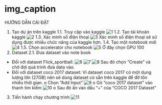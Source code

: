 # img_caption
HƯỚNG DẪN CÀI ĐẶT
1.	Tạo dự án trên kaggle
1.1.	Truy cập vào kaggle
![1](https://github.com/20020330/img_caption/assets/85932447/52cc6955-ddaa-4f88-8513-0cce7a36a210)
1.2.	Tạo tài khoản kaggle
![2](https://github.com/20020330/img_caption/assets/85932447/d507b04e-b6ef-44fa-9fb9-96cb83616b99)
1.3.	Xác minh số điện thoại
![3](https://github.com/20020330/img_caption/assets/85932447/b9559f00-dfdc-49ea-8069-3e940c3cf749)
Xác minh số điện thoại sẽ sử dụng được nhiều chức năng của kaggle hơn.
1.4.	Tạo một notebook mới
![4](https://github.com/20020330/img_caption/assets/85932447/25486d90-a211-4801-ab45-27bf4d2f9e10)
1.5.	Chọn accelerator cho notebook
![5](https://github.com/20020330/img_caption/assets/85932447/68217801-be86-4fca-8e4c-c69052f593c4)
Ở đây chọn GPU 100
2.	Dataset
2.1.	Đưa dataset vào note book
-	Đối với dataset Flick_sportball:
![6](https://github.com/20020330/img_caption/assets/85932447/f1fbf07d-5ec3-4850-afd9-b5eb202b1455)
![7](https://github.com/20020330/img_caption/assets/85932447/cde7ae43-c329-4667-9fd9-fce6f42ac803)
![8](https://github.com/20020330/img_caption/assets/85932447/da8de2b9-0290-49a8-9819-4ee0a4cba46b)
Sau đó chọn “Create” và chờ đợi quá trình đưa data vào.
-	Đối với dataset coco 2017 dataset:
Vì dataset coco 2017 có một dung lượng lớn (27GB) nên sẽ dùng dataset có sẵn trên kaggle để đỡ tốn nhiều thời gian.
o	Chọn “Add Input”
![9](https://github.com/20020330/img_caption/assets/85932447/c73cd7f9-ad83-4e98-87ee-0625ce91c4ff)
o	Gõ “coco 2017 dataset” vào thanh tìm kiếm
![10](https://github.com/20020330/img_caption/assets/85932447/b14a39ee-a5b5-4d98-aab3-a4f40a7adf7a)
o	Sau đó ấn vào dấu “+” của “COCO 2017 Dataset”
3.	Tiến hành chạy chương trình
![11](https://github.com/20020330/img_caption/assets/85932447/6dccaa4f-127a-44ef-8daa-6a8d0228a5e6)
